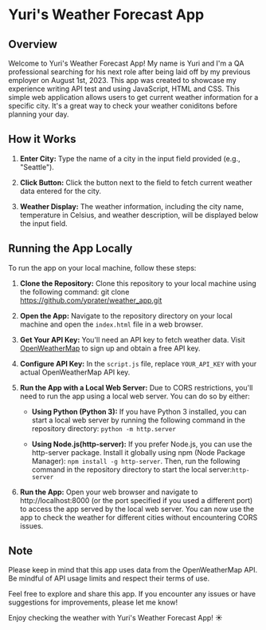 # Yuri's Weather Forecast App

## Overview

Welcome to Yuri's Weather Forecast App! My name is Yuri and I'm a QA professional searching for his next role after being laid off by my previous employer on August 1st, 2023. This app was created to showcase my experience writing API test and using JavaScript, HTML and CSS. This simple web application allows users to get current weather information for a specific city. It's a great way to check your weather coniditons before planning your day.

## How it Works

1. **Enter City:** Type the name of a city in the input field provided (e.g., "Seattle").

2. **Click Button:** Click the button next to the field to fetch current weather data entered for the city.

3. **Weather Display:** The weather information, including the city name, temperature in Celsius, and weather description, will be displayed below the input field.

## Running the App Locally

To run the app on your local machine, follow these steps:

1. **Clone the Repository:** Clone this repository to your local machine using the following command: git clone https://github.com/yprater/weather_app.git

2. **Open the App:** Navigate to the repository directory on your local machine and open the `index.html` file in a web browser.

3. **Get Your API Key:** You'll need an API key to fetch weather data. Visit [OpenWeatherMap](https://openweathermap.org/) to sign up and obtain a free API key.

4. **Configure API Key:** In the `script.js` file, replace `YOUR_API_KEY` with your actual OpenWeatherMap API key.

5. **Run the App with a Local Web Server:** Due to CORS restrictions, you'll need to run the app using a local web server. You can do so by either:

    - **Using Python (Python 3):**  If you have Python 3 installed, you can start a local web server by running the following command in the repository directory: `python -m http.server`

    - **Using Node.js(http-server):** If you prefer Node.js, you can use the http-server package. Install it globally using npm (Node Package Manager): `npm install -g http-server`. Then, run the following command in the repository directory to start the local server:`http-server`     

6. **Run the App:** Open your web browser and navigate to http://localhost:8000 (or the port specified if you used a different port) to access the app served by the local web server. You can now use the app to check the weather for different cities without encountering CORS issues.

## Note

Please keep in mind that this app uses data from the OpenWeatherMap API. Be mindful of API usage limits and respect their terms of use.

Feel free to explore and share this app. If you encounter any issues or have suggestions for improvements, please let me know!

Enjoy checking the weather with Yuri's Weather Forecast App! ☀️